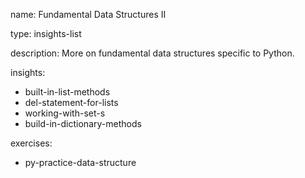 name: Fundamental Data Structures II

type: insights-list

description: More on fundamental data structures specific to Python.

insights:
  - built-in-list-methods
  - del-statement-for-lists
  - working-with-set-s
  - build-in-dictionary-methods

exercises:
  - py-practice-data-structure
